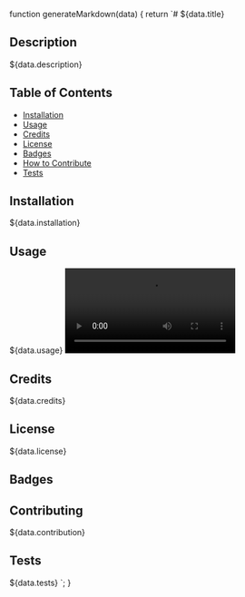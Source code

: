 function generateMarkdown(data) {
  return `# ${data.title}
  ## Description
  ${data.description}
  ## Table of Contents
  - [Installation](#installation)
  - [Usage](#usage)
  - [Credits](#credits)
  - [License](#license)
  - [Badges](#badges)
  - [How to Contribute](#contributing)
  - [Tests](#tests)
  ## Installation
  ${data.installation}
  ## Usage
  ${data.usage}
  ![Screenrecording of the application.](./assets/screenrecording.webm)
  ## Credits
  ${data.credits}
  ## License
  ${data.license}
  ## Badges
  ## Contributing
  ${data.contribution}
  ## Tests
  ${data.tests}
  `;
}